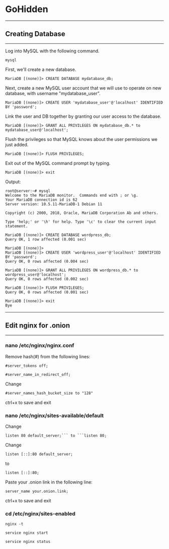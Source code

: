 # GoHidden
---

## Creating Database
---
Log into MySQL with the following command.
```
mysql
```

First, we'll create a new database.

```
MariaDB [(none)]> CREATE DATABASE mydatabase_db;
```

Next, create a new MySQL user account that we will use to operate on new database, with username "mydatabase_user".

```
MariaDB [(none)]> CREATE USER 'mydatabase_user'@'localhost' IDENTIFIED BY 'password';
```

Link the user and DB together by granting our user access to the database.

```
MariaDB [(none)]> GRANT ALL PRIVILEGES ON mydatabase_db.* to mydatabase_user@'localhost';
```

Flush the privileges so that MySQL knows about the user permissions we just added.

```
MariaDB [(none)]> FLUSH PRIVILEGES;
```

Exit out of the MySQL command prompt by typing.

```
MariaDB [(none)]> exit
```  

Output:
```
root@server:~# mysql
Welcome to the MariaDB monitor.  Commands end with ; or \g.
Your MariaDB connection id is 62
Server version: 10.5.11-MariaDB-1 Debian 11

Copyright (c) 2000, 2018, Oracle, MariaDB Corporation Ab and others.

Type 'help;' or '\h' for help. Type '\c' to clear the current input statement.

MariaDB [(none)]> CREATE DATABASE wordpress_db;
Query OK, 1 row affected (0.001 sec)

MariaDB [(none)]> 
MariaDB [(none)]> CREATE USER 'wordpress_user'@'localhost' IDENTIFIED BY 'password';
Query OK, 0 rows affected (0.004 sec)

MariaDB [(none)]> GRANT ALL PRIVILEGES ON wordpress_db.* to wordpress_user@'localhost';
Query OK, 0 rows affected (0.002 sec)

MariaDB [(none)]> FLUSH PRIVILEGES;
Query OK, 0 rows affected (0.001 sec)

MariaDB [(none)]> exit   
Bye
```
---
## Edit nginx for .onion
---
### nano /etc/nginx/nginx.conf
Remove hash(#) from the following lines:

```
#server_tokens off;
```
```
#server_name_in_redirect_off;
```

Change 
```
#server_names_hash_bucket_size to "128"
```

ctrl+x to save and exit

### nano /etc/nginx/sites-available/default
Change 
```
listen 80 default_server;``` to ```listen 80;
```

Change 
```
listen [::]:80 default_server;
``` 
to 
```
listen [::]:80;
```

Paste your .onion link in the following line:

```
server_name your.onion.link;
```

ctrl+x to save and exit

### cd /etc/nginx/sites-enabled
```
nginx -t
```

```
service nginx start
```

```
service nginx status
```
